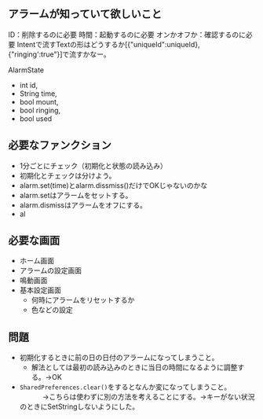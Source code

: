 
## アラームが知っていて欲しいこと

ID：削除するのに必要
時間：起動するのに必要
オンかオフか：確認するのに必要
Intentで流すTextの形はどうするか[{"uniqueId":uniqueId}, {"ringing':true"}]で流すかなー。


 AlarmState
-  int id, 
- String time, 
- bool mount, 
- bool ringing, 
- bool used

## 必要なファンクション
- 1分ごとにチェック（初期化と状態の読み込み）
- 初期化とチェックは分けよう。
- alarm.set(time)とalarm.dissmiss()だけでOKじゃないのかな
- alarm.setはアラームをセットする。
- alarm.dismissはアラームをオフにする。
- al

## 必要な画面
- ホーム画面
- アラームの設定画面
- 鳴動画面
- 基本設定画面
  - 何時にアラームをリセットするか
  - 色などの設定

## 問題
- 初期化するときに前の日の日付のアラームになってしまうこと。
  - 解法としては最初の読み込みのときに当日の時間になるように調整する。→OK
- `SharedPreferences.clear()`をするとなんか変になってしまうこと。  
  　　　
  →こちらは使わずに別の方法を考えることにする。→キーがない状況のときにSetStringしないようにした。

